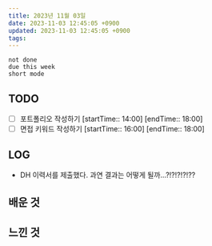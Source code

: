 ```yaml
---
title: 2023년 11월 03일
date: 2023-11-03 12:45:05 +0900
updated: 2023-11-03 12:45:05 +0900
tags: 
---
```


```tasks
not done 
due this week
short mode
```

## TODO
- [ ] 포트폴리오 작성하기 [startTime:: 14:00]  [endTime:: 18:00]
- [ ] 면접 키워드 작성하기 [startTime:: 16:00] [endTime:: 18:00]

## LOG

- DH 이력서를 제출했다. 과연 결과는 어떻게 될까...?!?!?!?!??

## 배운 것

## 느낀 것